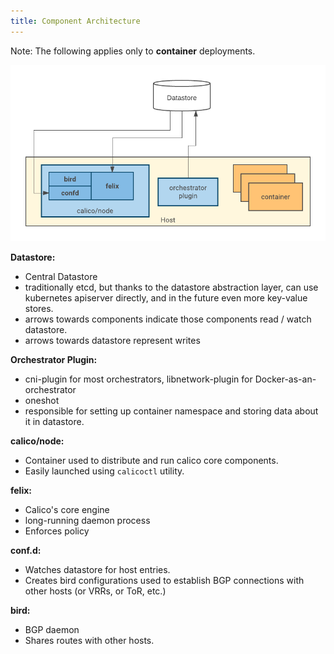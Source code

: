```yaml
---
title: Component Architecture
---
```


Note: The following applies only to **container** deployments.

![component architecture overview](/images/component-architecture.png)

**Datastore:**
- Central Datastore
- traditionally etcd, but thanks to the datastore abstraction layer, can use kubernetes apiserver directly,
and in the future even more key-value stores.
- arrows towards components indicate those components read / watch datastore.
- arrows towards datastore represent writes

**Orchestrator Plugin:**
- cni-plugin for most orchestrators, libnetwork-plugin for Docker-as-an-orchestrator
- oneshot
- responsible for setting up container namespace and storing data about it in datastore.

**calico/node:**
- Container used to distribute and run calico core components.
- Easily launched using `calicoctl` utility.

**felix:**
- Calico's core engine
- long-running daemon process
- Enforces policy

**conf.d:**
- Watches datastore for host entries.
- Creates bird configurations used to establish BGP connections with other hosts
(or VRRs, or ToR, etc.)

**bird:**
- BGP daemon
- Shares routes with other hosts.
